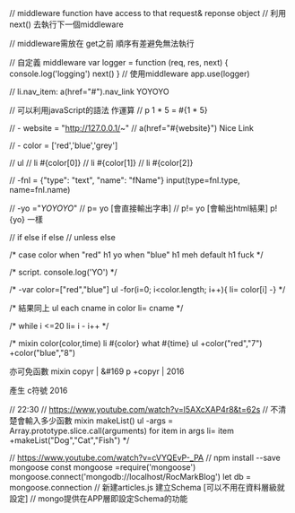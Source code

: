 // middleware function have access to that request& reponse object
// 利用next() 去執行下一個middleware

// middleware需放在 get之前 順序有差避免無法執行

// 自定義 middleware
var logger = function (req, res, next) { 
    console.log('logging')
    next()
}
// 使用middleware
app.use(logger)


// li.nav_item: a(href="#").nav_link YOYOYO

// 可以利用javaScript的語法 作運算
// p 1 * 5 = #{1 * 5}

// - website = "http://127.0.0.1/~"
// a(href="#{website}") Nice Link

// - color = ['red','blue','grey']

// ul
//     li #{color[0]}
//     li #{color[1]}
//     li #{color[2]}

// -fnI = {"type": "text", "name": "fName"}
input(type=fnI.type, name=fnI.name)

// -yo ="<i>YOYOYO</i>"
// p= yo [會直接輸出字串]
// p!= yo [會輸出html結果] p!{yo} 一樣

// if else if else
// unless else

/*
case color
    when "red"
        h1 yo
    when "blue"
        h1 meh
    default
        h1 fuck
*/

/*
script.
    console.log('YO')
*/

/*
-var color=["red","blue"]
ul
    -for(i=0; i<color.length; i++){
        li= color[i]
    -}
*/

/*
結果同上
ul
    each cname in color
        li= cname
*/

/*
while i <=20
    li= i
    - i++
*/

/*
mixin color(color,time)
    li #{color} what #{time}
ul
    +color("red","7")
    +color("blue","8")

亦可免函數
mixin  copyr
    | &#169
p
    +copyr
    | 2016

產生 c符號 2016


// 22:30
// https://www.youtube.com/watch?v=l5AXcXAP4r8&t=62s
// 不清楚會輸入多少函數
mixin makeList()
    ul
        -args = Array.prototype.slice.call(arguments)
        for item in args
            li= item
    +makeList("Dog","Cat","Fish")
*/

// https://www.youtube.com/watch?v=cVYQEvP-_PA
// npm install --save mongoose
const mongoose =require('mongoose')
mongoose.connect('mongodb://localhost/RocMarkBlog')
let db = mongoose.connection
// 新建articles.js 建立Schema [可以不用在資料層級就設定]
// mongo提供在APP層即設定Schema的功能
